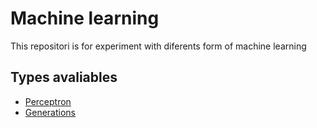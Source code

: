# Machine learning
This repositori is for experiment with diferents form of machine learning

## Types avaliables

* [Perceptron](perceptron_v1.cpp)
* [Generations](generations.cpp)
